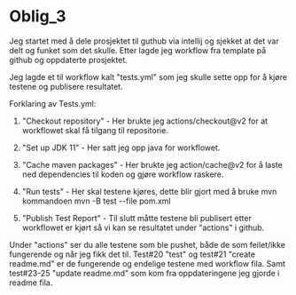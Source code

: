 # Oblig_3

Jeg startet med å dele prosjektet til guthub via intellij og sjekket at det var delt og funket som det skulle. Etter lagde jeg workflow fra template på github og oppdaterte prosjektet. 

Jeg lagde et til workflow kalt "tests.yml" som jeg skulle sette opp for å kjøre testene og publisere resultatet. 

Forklaring av Tests.yml:

1. "Checkout repository" - Her brukte jeg actions/checkout@v2 for at workflowet skal få tilgang til repositorie.

2. "Set up JDK 11" - Her satt jeg opp java for workflowet.

3. "Cache maven packages" - Her brukte jeg action/cache@v2 for å laste ned dependencies til koden og gjøre workflow raskere.

4. "Run tests" - Her skal testene kjøres, dette blir gjort med å bruke mvn kommandoen mvn -B test --file pom.xml

5. "Publish Test Report" - Til slutt måtte testene bli publisert etter workflowet er kjørt så vi kan se resultatet under "actions" i github.

Under "actions" ser du alle testene som ble pushet, både de som feilet/ikke fungerende og når jeg fikk det til. Test#20 "test" og test#21 "create readme.md" er de fungerende og endelige testene med workflow fila. Samt test#23-25 "update readme.md" som kom fra oppdateringene jeg gjorde i readme fila.
